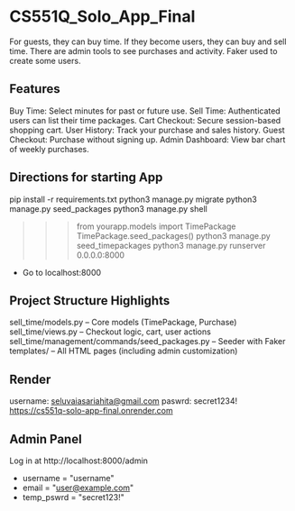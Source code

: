 # CS551Q_Solo_App_Final
For guests, they can buy time. If they become users, they can buy and sell time. 
There are admin tools to see purchases and activity. Faker used to create some 
users. 

## Features
Buy Time: Select minutes for past or future use.
Sell Time: Authenticated users can list their time packages.
Cart Checkout: Secure session-based shopping cart.
User History: Track your purchase and sales history.
Guest Checkout: Purchase without signing up.
Admin Dashboard: View bar chart of weekly purchases.


## Directions for starting App
pip install -r requirements.txt
python3 manage.py migrate
python3 manage.py seed_packages
python3 manage.py shell
>>> from yourapp.models import TimePackage
>>> TimePackage.seed_packages()
python3 manage.py seed_timepackages
python3 manage.py runserver 0.0.0.0:8000

- Go to localhost:8000

## Project Structure Highlights
sell_time/models.py – Core models (TimePackage, Purchase)
sell_time/views.py – Checkout logic, cart, user actions
sell_time/management/commands/seed_packages.py – Seeder with Faker
templates/ – All HTML pages (including admin customization)

## Render
username: seluvaiasariahita@gmail.com
paswrd: secret1234!
https://cs551q-solo-app-final.onrender.com


## Admin Panel
Log in at http://localhost:8000/admin
- username = "username"
- email = "user@example.com"
- temp_pswrd = "secret123!"
